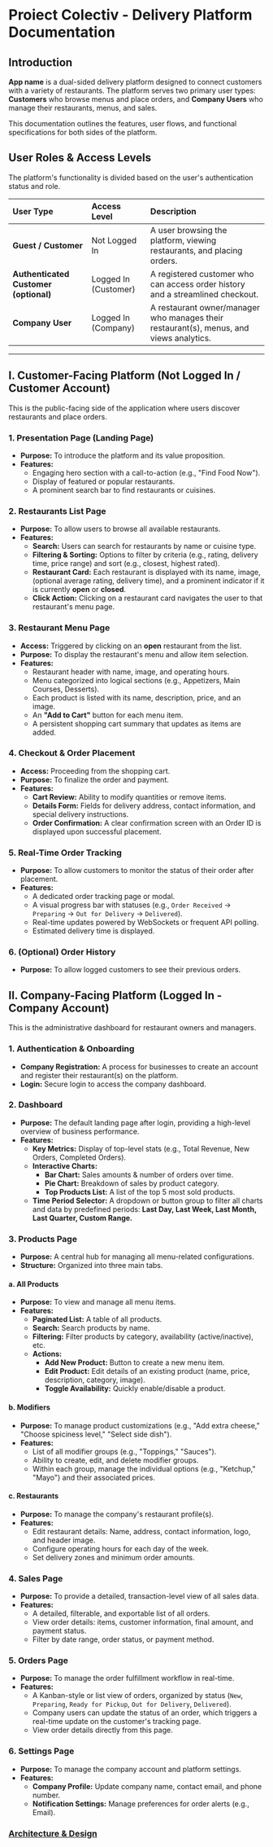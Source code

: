 # Proiect Colectiv - Delivery Platform Documentation

## Introduction

**App name** is a dual-sided delivery platform designed to connect customers with a variety of restaurants. The platform serves two primary user types: **Customers** who browse menus and place orders, and **Company Users** who manage their restaurants, menus, and sales.

This documentation outlines the features, user flows, and functional specifications for both sides of the platform.


## User Roles & Access Levels

The platform's functionality is divided based on the user's authentication status and role.

| User Type | Access Level | Description |
| :--- | :--- | :--- |
| **Guest / Customer** | Not Logged In | A user browsing the platform, viewing restaurants, and placing orders. |
| **Authenticated Customer (optional)** | Logged In (Customer) | A registered customer who can access order history and a streamlined checkout. |
| **Company User** | Logged In (Company) | A restaurant owner/manager who manages their restaurant(s), menus, and views analytics. |

---

## I. Customer-Facing Platform (Not Logged In / Customer Account)

This is the public-facing side of the application where users discover restaurants and place orders.

### 1. Presentation Page (Landing Page)
- **Purpose:** To introduce the platform and its value proposition.
- **Features:**
  - Engaging hero section with a call-to-action (e.g., "Find Food Now").
  - Display of featured or popular restaurants.
  - A prominent search bar to find restaurants or cuisines.

### 2. Restaurants List Page
- **Purpose:** To allow users to browse all available restaurants.
- **Features:**
  - **Search:** Users can search for restaurants by name or cuisine type.
  - **Filtering & Sorting:** Options to filter by criteria (e.g., rating, delivery time, price range) and sort (e.g., closest, highest rated).
  - **Restaurant Card:** Each restaurant is displayed with its name, image, (optional average rating, delivery time), and a prominent indicator if it is currently **open** or **closed**.
  - **Click Action:** Clicking on a restaurant card navigates the user to that restaurant's menu page.

### 3. Restaurant Menu Page
- **Access:** Triggered by clicking on an **open** restaurant from the list.
- **Purpose:** To display the restaurant's menu and allow item selection.
- **Features:**
  - Restaurant header with name, image, and operating hours.
  - Menu categorized into logical sections (e.g., Appetizers, Main Courses, Desserts).
  - Each product is listed with its name, description, price, and an image.
  - An **"Add to Cart"** button for each menu item.
  - A persistent shopping cart summary that updates as items are added.

### 4. Checkout & Order Placement
- **Access:** Proceeding from the shopping cart.
- **Purpose:** To finalize the order and payment.
- **Features:**
  - **Cart Review:** Ability to modify quantities or remove items.
  - **Details Form:** Fields for delivery address, contact information, and special delivery instructions.
  - **Order Confirmation:** A clear confirmation screen with an Order ID is displayed upon successful placement.

### 5. Real-Time Order Tracking
- **Purpose:** To allow customers to monitor the status of their order after placement.
- **Features:**
  - A dedicated order tracking page or modal.
  - A visual progress bar with statuses (e.g., `Order Received` -> `Preparing` -> `Out for Delivery` -> `Delivered`).
  - Real-time updates powered by WebSockets or frequent API polling.
  - Estimated delivery time is displayed.

### 6. (Optional) Order History
- **Purpose:** To allow logged customers to see their previous orders.

## II. Company-Facing Platform (Logged In - Company Account)

This is the administrative dashboard for restaurant owners and managers.

### 1. Authentication & Onboarding
- **Company Registration:** A process for businesses to create an account and register their restaurant(s) on the platform.
- **Login:** Secure login to access the company dashboard.

### 2. Dashboard
- **Purpose:** The default landing page after login, providing a high-level overview of business performance.
- **Features:**
  - **Key Metrics:** Display of top-level stats (e.g., Total Revenue, New Orders, Completed Orders).
  - **Interactive Charts:**
    - **Bar Chart:** Sales amounts & number of orders over time.
    - **Pie Chart:** Breakdown of sales by product category.
    - **Top Products List:** A list of the top 5 most sold products.
  - **Time Period Selector:** A dropdown or button group to filter all charts and data by predefined periods: **Last Day, Last Week, Last Month, Last Quarter, Custom Range.**

### 3. Products Page
- **Purpose:** A central hub for managing all menu-related configurations.
- **Structure:** Organized into three main tabs.

#### a. All Products
- **Purpose:** To view and manage all menu items.
- **Features:**
  - **Paginated List:** A table of all products.
  - **Search:** Search products by name.
  - **Filtering:** Filter products by category, availability (active/inactive), etc.
  - **Actions:**
    - **Add New Product:** Button to create a new menu item.
    - **Edit Product:** Edit details of an existing product (name, price, description, category, image).
    - **Toggle Availability:** Quickly enable/disable a product.

#### b. Modifiers
- **Purpose:** To manage product customizations (e.g., "Add extra cheese," "Choose spiciness level," "Select side dish").
- **Features:**
  - List of all modifier groups (e.g., "Toppings," "Sauces").
  - Ability to create, edit, and delete modifier groups.
  - Within each group, manage the individual options (e.g., "Ketchup," "Mayo") and their associated prices.

#### c. Restaurants
- **Purpose:** To manage the company's restaurant profile(s).
- **Features:**
  - Edit restaurant details: Name, address, contact information, logo, and header image.
  - Configure operating hours for each day of the week.
  - Set delivery zones and minimum order amounts.

### 4. Sales Page
- **Purpose:** To provide a detailed, transaction-level view of all sales data.
- **Features:**
  - A detailed, filterable, and exportable list of all orders.
  - View order details: items, customer information, final amount, and payment status.
  - Filter by date range, order status, or payment method.

### 5. Orders Page
- **Purpose:** To manage the order fulfillment workflow in real-time.
- **Features:**
  - A Kanban-style or list view of orders, organized by status (`New`, `Preparing`, `Ready for Pickup`, `Out for Delivery`, `Delivered`).
  - Company users can update the status of an order, which triggers a real-time update on the customer's tracking page.
  - View order details directly from this page.

### 6. Settings Page
- **Purpose:** To manage the company account and platform settings.
- **Features:**
  - **Company Profile:** Update company name, contact email, and phone number.
  - **Notification Settings:** Manage preferences for order alerts (e.g., Email).


### [Architecture & Design](https://docs.google.com/document/d/17z7K8K0-BEWeR7gGJUU6PjUv2zk8x4A8DacJgFuKwtQ/edit?usp=sharing)